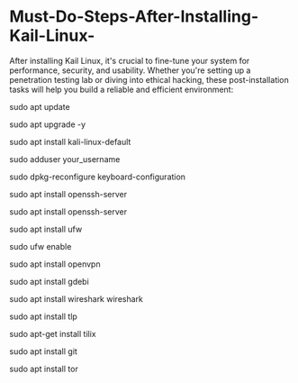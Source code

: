 # Must-Do-Steps-After-Installing-Kail-Linux-
After installing Kail Linux, it's crucial to fine-tune your system for performance, security, and usability. Whether you're setting up a penetration testing lab or diving into ethical hacking, these post-installation tasks will help you build a reliable and efficient environment:


sudo apt update

sudo apt upgrade -y 

sudo apt install kali-linux-default

sudo adduser your_username

sudo dpkg-reconfigure keyboard-configuration

sudo apt install openssh-server

sudo apt install openssh-server

sudo apt install ufw

sudo ufw enable 

sudo apt install openvpn 

sudo apt install gdebi

sudo apt install wireshark
wireshark 

sudo apt install tlp

sudo apt-get install tilix

sudo apt install git

sudo apt install tor
